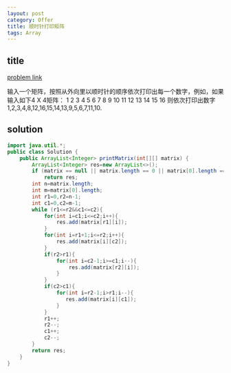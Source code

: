 ```yaml
---
layout: post
category: Offer
title: 顺时针打印矩阵
tags: Array
---
```


## title
[problem link](https://www.nowcoder.com/practice/9b4c81a02cd34f76be2659fa0d54342a?tpId=13&tqId=11172&tPage=1&rp=1&ru=%2Fta%2Fcoding-interviews&qru=%2Fta%2Fcoding-interviews%2Fquestion-ranking)

输入一个矩阵，按照从外向里以顺时针的顺序依次打印出每一个数字，例如，如果输入如下4 X 4矩阵： 1 2 3 4 5 6 7 8 9 10 11 12 13 14 15 16 则依次打印出数字1,2,3,4,8,12,16,15,14,13,9,5,6,7,11,10.

## solution


```java
import java.util.*;
public class Solution {
    public ArrayList<Integer> printMatrix(int[][] matrix) {
        ArrayList<Integer> res=new ArrayList<>();
        if (matrix == null || matrix.length == 0 || matrix[0].length == 0)
            return res;
        int n=matrix.length;
        int m=matrix[0].length;
        int r1=0,r2=n-1;
        int c1=0,c2=m-1;
        while (r1<=r2&&c1<=c2){
            for(int i=c1;i<=c2;i++){
                res.add(matrix[r1][i]);
            }
            for(int i=r1+1;i<=r2;i++){
                res.add(matrix[i][c2]);
            }
            if(r2>r1){
                for(int i=c2-1;i>=c1;i--){
                    res.add(matrix[r2][i]);
                }
            }
            if(c2>c1){
                for(int i=r2-1;i>r1;i--){
                   res.add(matrix[i][c1]);
                }
            }
            r1++;
            r2--;
            c1++;
            c2--;
        }
        return res;
    }
}

```